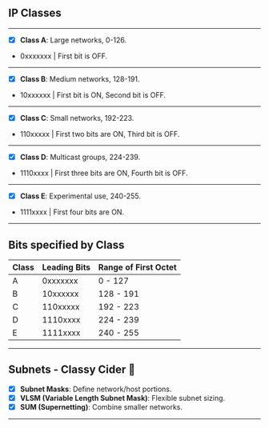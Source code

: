 ## IP Classes

---

- [x] **Class A**: Large networks, 0-126.

- 0xxxxxxx | First bit is OFF. 

---

- [x] **Class B**: Medium networks, 128-191.

- 10xxxxxx | First bit is ON, Second bit is OFF.

---

- [x] **Class C**: Small networks, 192-223.

- 110xxxxx | First two bits are ON, Third bit is OFF.

---

- [x] **Class D**: Multicast groups, 224-239.

- 1110xxxx | First three bits are ON, Fourth bit is OFF.

---

- [x] **Class E**: Experimental use, 240-255.

- 1111xxxx | First four bits are ON.

---

## Bits specified by Class

| Class | Leading Bits   | Range of First Octet |
|-------|----------------|----------------------|
| A     | 0xxxxxxx       | 0 - 127              |
| B     | 10xxxxxx       | 128 - 191            |
| C     | 110xxxxx       | 192 - 223            |
| D     | 1110xxxx       | 224 - 239            |
| E     | 1111xxxx       | 240 - 255            |



---

## Subnets - Classy Cider 🍻

- [x] **Subnet Masks**: Define network/host portions.
- [x] **VLSM (Variable Length Subnet Mask)**: Flexible subnet sizing.
- [x] **SUM (Supernetting)**: Combine smaller networks.

---